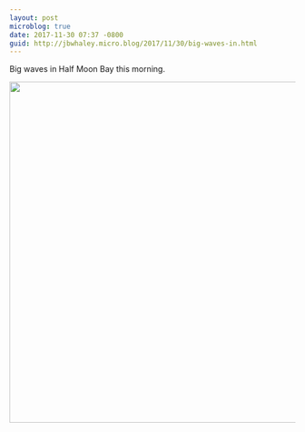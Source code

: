 ```yaml
---
layout: post
microblog: true
date: 2017-11-30 07:37 -0800
guid: http://jbwhaley.micro.blog/2017/11/30/big-waves-in.html
---
```

Big waves in Half Moon Bay this morning.

<img src="http://www.jarrodwhaley.com/uploads/2017/f36ef4ad82.jpg" width="600" height="600" />
